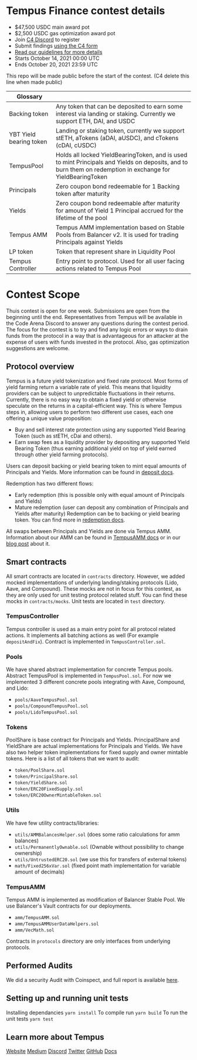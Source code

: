 # Tempus Finance contest details
- $47,500 USDC main award pot
- $2,500 USDC gas optimization award pot
- Join [C4 Discord](https://discord.gg/EY5dvm3evD) to register
- Submit findings [using the C4 form](https://code423n4.com/2021-10-tempus-finance-contest/submit)
- [Read our guidelines for more details](https://docs.code4rena.com/roles/wardens)
- Starts October 14, 2021 00:00 UTC
- Ends October 20, 2021 23:59 UTC

This repo will be made public before the start of the contest. (C4 delete this line when made public)

| Glossary| |
|-------------------------------|------------------------------------------------------|
| Backing token| Any token that can be deposited to earn some interest via landing or staking. Currently we support ETH, DAI, and USDC |
| YBT Yield bearing token| Landing or staking token, currently we support stETH, aTokens (aDAI, aUSDC), and cTokens (cDAI, cUSDC) |
| TempusPool| Holds all locked YieldBearingToken, and is used to mint Principals and Yields on deposits, and to burn them on redemption in exchange for YieldBearingToken |
| Principals| Zero coupon bond redeemable for 1 Backing token after maturity |
| Yields| Zero coupon bond redeemable after maturity for amount of Yield 1 Principal accrued for the lifetime of the pool |
| Tempus AMM| Tempus AMM implementation based on Stable Pools from Balancer v2. It is used for trading Principals against Yields |
| LP token| Token that represent share in Liquidity Pool |
| Tempus Controller| Entry point to protocol. Used for all user facing actions related to Tempus Pool |

# Contest Scope
Thuis contest is open for one week. Submissions are open from the beginning until the end. Representatives from Tempus will be available in the Code Arena Discord to answer any questions during the contest period. The focus for the contest is to try and find any logic errors or ways to drain funds from the protocol in a way that is advantageous for an attacker at the expense of users with funds invested in the protocol. Also, gas optimization suggestions are welcome.

## Protocol overview
Tempus is a future yield tokenization and fixed rate protocol.
Most forms of yield farming return a variable rate of yield. This means that liquidity providers can be subject to unpredictable fluctuations in their returns.
Currently, there is no easy way to obtain a fixed yield or otherwise speculate on the returns in a capital-efficient way. This is where Tempus steps in, allowing users to perform two different use cases, each one offering a unique value proposition:
- Buy and sell interest rate protection using any supported Yield Bearing Token (such as stETH, cDai and others).
- Earn swap fees as a liquidity provider by depositing any supported Yield Bearing Token (thus earning additional yield on top of yield earned through other yield farming protocols).

Users can deposit backing or yield bearing token to mint equal amounts of Principals and Yields. More information can be found in [deposit docs](https://docs.tempus.finance/docs/tempuspool/deposit).

Redemption has two different flows:
- Early redemption (this is possible only with equal amount of Principals and Yields)
- Mature redemption (user can deposit any combination of Principals and Yields after maturity)
Redemption can be to backing or yield bearing token. You can find more in [redemption docs](https://docs.tempus.finance/docs/tempuspool/redemption).

All swaps between Principals and Yields are done via Tempus AMM. Information about our AMM can be found in [TempusAMM docs](https://docs.tempus.finance/docs/tempusamm) or in our [blog post](https://medium.com/tempusfinance/diving-into-tempus-amm-23a92cc6a2fc) about it.

## Smart contracts
All smart contracts are located in `contracts` directory. However, we added mocked implementations of underlying landing/staking protocols (Lido, Aave, and Compound). These mocks are not in focus for this contest, as they are only used for unit testing protocol related stuff. You can find these mocks in `contracts/mocks`.
Unit tests are located in `test` directory.

### TempusController
Tempus controller is used as a main entry point for all protocol related actions. It implements all batching actions as well (For example `depositAndFix`). Contract is implemented in `TempusController.sol`.

### Pools
We have shared abstract implementation for concrete Tempus pools. Abstract TempusPool is implemented in `TempusPool.sol`.
For now we implemented 3 different concrete pools integrating with Aave, Compound, and Lido:
- `pools/AaveTempusPool.sol`
- `pools/CompoundTempusPool.sol`
- `pools/LidoTempusPool.sol`

### Tokens
PoolShare is base contract for Principals and Yields. PrincipalShare and YieldShare are actual implementations for Principals and Yields. We have also two helper token implementations for fixed supply and owner mintable tokens. Here is a list of all tokens that we want to audit:
- `token/PoolShare.sol`
- `token/PrincipalShare.sol`
- `token/YieldShare.sol`
- `token/ERC20FixedSupply.sol`
- `token/ERC20OwnerMintableToken.sol`

### Utils
We have few utility contracts/libraries:
- `utils/AMMBalancesHelper.sol` (does some ratio calculations for amm balances)
- `utils/PermanentlyOwnable.sol` (Ownable without possibility to change ownership)
- `utils/UntrustedERC20.sol` (we use this for transfers of external tokens)
- `math/Fixed256xVar.sol` (fixed point math implementation for variable amount of decimals)

### TempusAMM
Tempus AMM is implemented as modification of Balancer Stable Pool. We use Balancer's Vault contracts for our deployments.
- `amm/TempusAMM.sol`
- `amm/TempusAMMUserDataHelpers.sol`
- `amm/VecMath.sol`

Contracts in `protocols` directory are only interfaces from underlying protocols.

## Performed Audits
We did a security Audit with Coinspect, and full report is available [here](https://www.coinspect.com/doc/Coinspect%20-%20Smart%20Contract%20Audit%20-%20Tempus%20v211013.pdf).

## Setting up and running unit tests
Installing dependancies `yarn install`
To compile run `yarn build`
To run the unit tests `yarn test`

## Learn more about Tempus
[Website](tempus.finance)
[Medium](medium.tempus.finance)
[Discord](discord.tempus.finance)
[Twitter](twitter.tempus.finance)
[GitHub](github.tempus.finance)
[Docs](docs.tempus.finance)